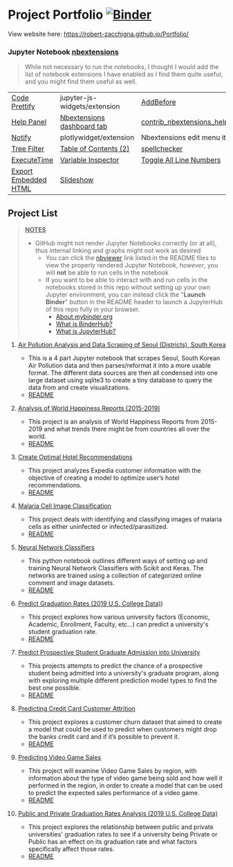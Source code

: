 # Project Portfolio [![Binder](https://mybinder.org/badge_logo.svg)](https://mybinder.org/v2/gh/Robert-Zacchigna/Portfolio/main "Launch Binder of GitHub Repo") 

View website here: https://robert-zacchigna.github.io/Portfolio/


### Jupyter Notebook [nbextensions](https://jupyter-contrib-nbextensions.readthedocs.io/en/latest/index.html)

> While not necessary to run the notebooks, I thought I would add the list of notebook extensions I have enabled 
> as I find them quite useful, and you might find them useful as well.

<table>
    <tbody>
         <tr>
            <td><a href="https://jupyter-contrib-nbextensions.readthedocs.io/en/latest/nbextensions/code_prettify/README_code_prettify.html">Code Prettify</a></td>
            <td>jupyter-js-widgets/extension</td>
            <td><a href="https://jupyter-contrib-nbextensions.readthedocs.io/en/latest/nbextensions/addbefore/readme.html">AddBefore</a></td>
         </tr>
         <tr>
            <td><a href="https://jupyter-contrib-nbextensions.readthedocs.io/en/latest/nbextensions/help_panel/readme.html">Help Panel</a></td>
            <td><a href="https://jupyter-contrib-nbextensions.readthedocs.io/en/latest/install.html#enabling-disabling-extensions">Nbextensions dashboard tab</a></td>
            <td><a href="https://jupyter-contrib-nbextensions.readthedocs.io/en/latest/nbextensions/contrib_nbextensions_help_item/README.html">contrib_nbextensions_help_item</a></td>
         </tr>
         <tr>
            <td><a href="https://jupyter-contrib-nbextensions.readthedocs.io/en/latest/nbextensions/notify/readme.html">Notify</a></td>
            <td>plotlywidget/extension</td>
            <td>Nbextensions edit menu item</td>
         </tr>
         <tr>
            <td><a href="https://jupyter-contrib-nbextensions.readthedocs.io/en/latest/nbextensions/tree-filter/readme.html">Tree Filter</a></td>
            <td><a href="https://jupyter-contrib-nbextensions.readthedocs.io/en/latest/nbextensions/toc2/README.html">Table of Contents (2)</a></td>
            <td><a href="https://jupyter-contrib-nbextensions.readthedocs.io/en/latest/nbextensions/spellchecker/README.html">spellchecker</a></td>
         </tr>
         <tr>
            <td><a href="https://jupyter-contrib-nbextensions.readthedocs.io/en/latest/nbextensions/execute_time/readme.html">ExecuteTime</a></td>
            <td><a href="https://jupyter-contrib-nbextensions.readthedocs.io/en/latest/nbextensions/varInspector/README.html"> Variable Inspector</a></td>
            <td><a href="https://jupyter-contrib-nbextensions.readthedocs.io/en/latest/nbextensions/toggle_all_line_numbers/readme.html">Toggle All Line Numbers</a></td>
         </tr>
         <tr>
            <td><a href="https://jupyter-contrib-nbextensions.readthedocs.io/en/latest/nbextensions/export_embedded/readme.html">Export Embedded HTML</a></td>
            <td><a href="https://rise.readthedocs.io/en/stable/index.html">Slideshow</a></td>
            <td></td>
         </tr>
    </tbody>
</table>


## Project List

> <ins>**NOTES**</ins>
> * GitHub might not render Jupyter Notebooks correctly (or at all), thus internal linking and graphs might not work as desired
>   * You can click the [nbviewer](https://nbviewer.jupyter.org/faq#what-is-nbviewer) link listed in the README files to 
> view the properly rendered Jupyter Notebook, *however*, you will **not** be able to run cells in the notebook
>   * If you want to be able to interact with and run cells in the notebooks stored in this repo without setting up your 
> own Jupyter environment, you can instead click the "**Launch Binder**" button in the README header to launch a JupyterHub of this repo fully in your browser.
>     * [About mybinder.org](https://mybinder.readthedocs.io/en/latest/about/about.html)
>     * [What is BinderHub?](https://github.com/jupyterhub/binderhub#binderhub)
>     * [What is JupyterHub?](https://jupyter.org/hub)


1. [<ins>Air Pollution Analysis and Data Scraping of Seoul (Districts), South Korea</ins>](https://github.com/Robert-Zacchigna/Portfolio/tree/main/Air%20Pollution%20Analysis%20and%20Data%20Scraping%20of%20Seoul%20(Districts)%2C%20South%20Korea)
   * This is a 4 part Jupyter notebook that scrapes Seoul, South Korean Air Pollution data and then parses/reformat it 
   into a more usable format. The different data sources are then all condensed into one large dataset using sqlite3 to 
   create a tiny database to query the data from and create visualizations.
   * [README](https://github.com/Robert-Zacchigna/Portfolio/blob/main/Air%20Pollution%20Analysis%20and%20Data%20Scraping%20of%20Seoul%20(Districts)%2C%20South%20Korea/README.md)
   

2. [<ins>Analysis of World Happiness Reports (2015-2019)</ins>](https://github.com/Robert-Zacchigna/Portfolio/tree/main/Analysis%20of%20World%20Happiness%20Reports%20(2015-2019))
   * This project is an analysis of World Happiness Reports from 2015-2019 and what trends there might be from countries all over the world.
   * [README](https://github.com/Robert-Zacchigna/Portfolio/blob/main/Analysis%20of%20World%20Happiness%20Reports%20(2015-2019)/README.md)
   

3. [<ins>Create Optimal Hotel Recommendations</ins>](https://github.com/Robert-Zacchigna/Portfolio/tree/main/Create%20Optimal%20Hotel%20Recommendations)
   * This project analyzes Expedia customer information with the objective of creating a model to optimize user’s hotel recommendations.
   * [README](https://github.com/Robert-Zacchigna/Portfolio/blob/main/Create%20Optimal%20Hotel%20Recommendations/README.md)
   
   
4. [<ins>Malaria Cell Image Classification</ins>](https://github.com/Robert-Zacchigna/Portfolio/tree/main/Malaria%20Cell%20Image%20Classification)
   * This project deals with identifying and classifying images of malaria cells as either uninfected or infected/parasitized.
   * [README](https://github.com/Robert-Zacchigna/Portfolio/blob/main/Malaria%20Cell%20Image%20Classification/README.md)
   
   
5. [<ins>Neural Network Classifiers</ins>](https://github.com/Robert-Zacchigna/Portfolio/tree/main/Neural%20Network%20Classifiers%20(Scikit%20and%20Keras))
   * This python notebook outlines different ways of setting up and training Neural Network Classifiers with Scikit and Keras. 
   The networks are trained using a collection of categorized online comment and image datasets.
   * [README](https://github.com/Robert-Zacchigna/Portfolio/blob/main/Neural%20Network%20Classifiers%20(Scikit%20and%20Keras)/README.md)
   

6. [<ins>Predict Graduation Rates (2019 U.S. College Data)</ins>](https://github.com/Robert-Zacchigna/Portfolio/tree/main/Predict%20Graduation%20Rates%20(2019%20U.S.%20College%20Data)))
   * This project explores how various university factors (Economic, Academic, Enrollment, Faculty, etc...) can predict a university's student graduation rate.
   * [README](https://github.com/Robert-Zacchigna/Portfolio/blob/main/Predict%20Graduation%20Rates%20(2019%20U.S.%20College%20Data)/README.md)
   

7. [<ins>Predict Prospective Student Graduate Admission into University</ins>](https://github.com/Robert-Zacchigna/Portfolio/tree/main/Predict%20Prospective%20Student%20Graduate%20Admission%20into%20University)
   * This projects attempts to predict the chance of a prospective student being admitted into a university's graduate 
   program, along with exploring multiple different prediction model types to find the best one possible.
   * [README](https://github.com/Robert-Zacchigna/Portfolio/blob/main/Predict%20Prospective%20Student%20Graduate%20Admission%20into%20University/README.md)
   

8. [<ins>Predicting Credit Card Customer Attrition</ins>](https://github.com/Robert-Zacchigna/Portfolio/tree/main/Predicting%20Credit%20Card%20Customer%20Attrition%20(Churn))
   * This project explores a customer churn dataset that aimed to create a model that could be used to predict when 
   customers might drop the banks credit card and if it’s possible to prevent it.
   * [README](https://github.com/Robert-Zacchigna/Portfolio/blob/main/Predicting%20Credit%20Card%20Customer%20Attrition%20(Churn)/README.md)
   
   
9. [<ins>Predicting Video Game Sales</ins>](https://github.com/Robert-Zacchigna/Portfolio/tree/main/Predicting%20Video%20Game%20Sales)
   * This project will examine Video Game Sales by region, with information about the type of video game being sold 
   and how well it performed in the region, in order to create a model that can be used to predict the expected sales performance of a video game.
   * [README](https://github.com/Robert-Zacchigna/Portfolio/blob/main/Predicting%20Video%20Game%20Sales/README.md)
   

10. [<ins>Public and Private Graduation Rates Analysis (2019 U.S. College Data)</ins>](https://github.com/Robert-Zacchigna/Portfolio/tree/main/Public%20and%20Private%20Graduation%20Rates%20Analysis%20(2019%20U.S.%20College%20Data))
    * This project explores the relationship between public and private universities' graduation rates to see if a 
    university being Private or Public has an effect on its graduation rate and what factors specifically affect those rates.
    * [README](https://github.com/Robert-Zacchigna/Portfolio/blob/main/Public%20and%20Private%20Graduation%20Rates%20Analysis%20(2019%20U.S.%20College%20Data)/README.md)
